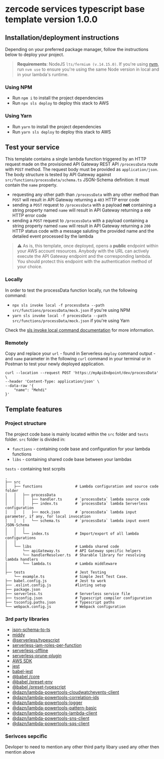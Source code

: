 # zercode services typescript base template version 1.0.0



## Installation/deployment instructions

Depending on your preferred package manager, follow the instructions below to deploy your project.

> **Requirements**: NodeJS `lts/fermium (v.14.15.0)`. If you're using [nvm](https://github.com/nvm-sh/nvm), run `nvm use` to ensure you're using the same Node version in local and in your lambda's runtime.

### Using NPM

- Run `npm i` to install the project dependencies
- Run `npx sls deploy` to deploy this stack to AWS

### Using Yarn

- Run `yarn` to install the project dependencies
- Run `yarn sls deploy` to deploy this stack to AWS

## Test your service

This template contains a single lambda function triggered by an HTTP request made on the provisioned API Gateway REST API `/processData` route with `POST` method. The request body must be provided as `application/json`. The body structure is tested by API Gateway against `src/functions/processData/schema.ts` JSON-Schema definition: it must contain the `name` property.

- requesting any other path than `/processData` with any other method than `POST` will result in API Gateway returning a `403` HTTP error code
- sending a `POST` request to `/processData` with a payload **not** containing a string property named `name` will result in API Gateway returning a `400` HTTP error code
- sending a `POST` request to `/processData` with a payload containing a string property named `name` will result in API Gateway returning a `200` HTTP status code with a message saluting the provided name and the detailed event processed by the lambda

> :warning: As is, this template, once deployed, opens a **public** endpoint within your AWS account resources. Anybody with the URL can actively execute the API Gateway endpoint and the corresponding lambda. You should protect this endpoint with the authentication method of your choice.

### Locally

In order to test the processData function locally, run the following command:

- `npx sls invoke local -f processData --path src/functions/processData/mock.json` if you're using NPM
- `yarn sls invoke local -f processData --path src/functions/processData/mock.json` if you're using Yarn

Check the [sls invoke local command documentation](https://www.serverless.com/framework/docs/providers/aws/cli-reference/invoke-local/) for more information.

### Remotely

Copy and replace your `url` - found in Serverless `deploy` command output - and `name` parameter in the following `curl` command in your terminal or in Postman to test your newly deployed application.

```
curl --location --request POST 'https://myApiEndpoint/dev/processData' \
--header 'Content-Type: application/json' \
--data-raw '{
    "name": "Mehdi"
}'
```

## Template features

### Project structure

The project code base is mainly located within the `src` folder and `tests` folder. `src` folder is divided in:

- `functions` - containing code base and configuration for your lambda functions
- `libs` - containing shared code base between your lambdas

`tests` - containing test scrpits

```
.
├── src
│   ├── functions               # Lambda configuration and source code folder
│   │   ├── processData
│   │   │   ├── handler.ts      # `processData` lambda source code
│   │   │   ├── index.ts        # `processData` lambda Serverless configuration
│   │   │   ├── mock.json       # `processData` lambda input parameter, if any, for local invocation
│   │   │   └── schema.ts       # `processData` lambda input event JSON-Schema
│   │   │
│   │   └── index.ts            # Import/export of all lambda configurations
│   │
│   └── libs                    # Lambda shared code
│       └── apiGateway.ts       # API Gateway specific helpers
│       └── handlerResolver.ts  # Sharable library for resolving lambda handlers
│       └── lambda.ts           # Lambda middleware
│
├── tests                       # Jest Testing 
    └── example.ts              # Simple Jest Test Case.
├── babel.config.js             # Jest to work
├── .eslint.config.js           #linting setup     
├── package.json
├── serverless.ts               # Serverless service file
├── tsconfig.json               # Typescript compiler configuration
├── tsconfig.paths.json         # Typescript paths
└── webpack.config.js           # Webpack configuration
```

### 3rd party libraries

- [json-schema-to-ts]()
- [middy]()
- [@serverless/typescript]()
- [serverless-iam-roles-per-function]()
- [serverless-offline]()
- [serverless-prune-plugin]()
- [AWS SDK]()
- [jest]() 
- [babel-jest]()
- [@babel /core]()
- [@babel /preset-env]()
- [@babel /preset-typescript]()
- [@dazn/lambda-powertools-cloudwatchevents-client]()
- [@dazn/lambda-powertools-correlation-ids]()
- [@dazn/lambda-powertools-logger]()
- [@dazn/lambda-powertools-pattern-basic]()
- [@dazn/lambda-powertools-lambda-client]()
- [@dazn/lambda-powertools-sns-client]()
- [@dazn/lambda-powertools-sqs-client]()

### Serivces sepcific

Devloper to need to mention any other third party libary used any other then mention above
